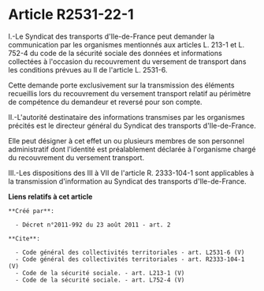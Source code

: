 # Article R2531-22-1

I.-Le Syndicat des transports d'Ile-de-France peut demander la communication par les organismes mentionnés aux articles L.
213-1 et L. 752-4 du code de la sécurité sociale des données et informations collectées à l'occasion du recouvrement du
versement de transport dans les conditions prévues au II de l'article L. 2531-6. 

Cette demande porte exclusivement sur la transmission des éléments recueillis lors du recouvrement du versement transport
relatif au périmètre de compétence du demandeur et reversé pour son compte. 

II.-L'autorité destinataire des informations transmises par les organismes précités est le directeur général du Syndicat des
transports d'Ile-de-France. 

Elle peut désigner à cet effet un ou plusieurs membres de son personnel administratif dont l'identité est préalablement
déclarée à l'organisme chargé du recouvrement du versement transport. 

III.-Les dispositions des III à VII de l'article R. 2333-104-1 sont applicables à la transmission d'information au Syndicat
des transports d'Ile-de-France.

**Liens relatifs à cet article**

	**Créé par**:

	  - Décret n°2011-992 du 23 août 2011 - art. 2

	**Cite**:

	  - Code général des collectivités territoriales - art. L2531-6 (V)
	  - Code général des collectivités territoriales - art. R2333-104-1 (V)
	  - Code de la sécurité sociale. - art. L213-1 (V)
	  - Code de la sécurité sociale. - art. L752-4 (V)
